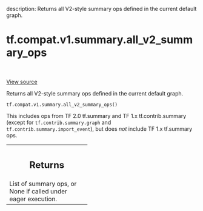 description: Returns all V2-style summary ops defined in the current default graph.

<div itemscope itemtype="http://developers.google.com/ReferenceObject">
<meta itemprop="name" content="tf.compat.v1.summary.all_v2_summary_ops" />
<meta itemprop="path" content="Stable" />
</div>

# tf.compat.v1.summary.all_v2_summary_ops

<!-- Insert buttons and diff -->

<table class="tfo-notebook-buttons tfo-api nocontent" align="left">

</table>

<a target="_blank" class="external" href="/code/stable/tensorflow/python/ops/summary_ops_v2.py">View source</a>



Returns all V2-style summary ops defined in the current default graph.

<pre class="devsite-click-to-copy prettyprint lang-py tfo-signature-link">
<code>tf.compat.v1.summary.all_v2_summary_ops()
</code></pre>



<!-- Placeholder for "Used in" -->

This includes ops from TF 2.0 tf.summary and TF 1.x tf.contrib.summary (except
for `tf.contrib.summary.graph` and `tf.contrib.summary.import_event`), but
does *not* include TF 1.x tf.summary ops.

<!-- Tabular view -->
 <table class="responsive fixed orange">
<colgroup><col width="214px"><col></colgroup>
<tr><th colspan="2"><h2 class="add-link">Returns</h2></th></tr>
<tr class="alt">
<td colspan="2">
List of summary ops, or None if called under eager execution.
</td>
</tr>

</table>


